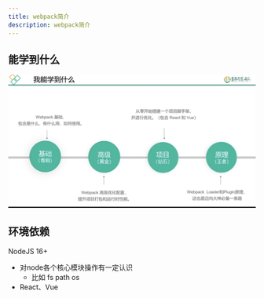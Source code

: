```yaml
---
title: webpack简介
description: webpack简介
---
```


## 能学到什么
![alt text](./image/01.png)

## 环境依赖
NodeJS 16+ 
- 对node各个核心模块操作有一定认识
  - 比如 fs path os
- React、Vue

